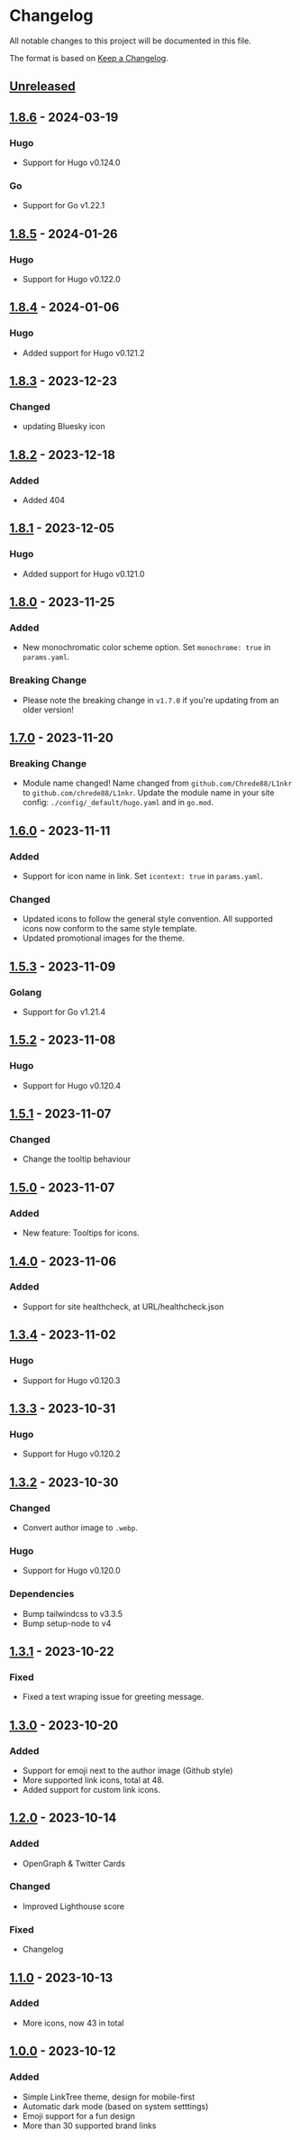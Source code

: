# Changelog

All notable changes to this project will be documented in this file.

The format is based on [Keep a Changelog](https://keepachangelog.com/en/1.1.0/).

## [Unreleased]

## [1.8.6] - 2024-03-19

### Hugo
- Support for Hugo v0.124.0

### Go
- Support for Go v1.22.1

## [1.8.5] - 2024-01-26

### Hugo
- Support for Hugo v0.122.0

## [1.8.4] - 2024-01-06

### Hugo
- Added support for Hugo v0.121.2

## [1.8.3] - 2023-12-23

### Changed
- updating Bluesky icon

## [1.8.2] - 2023-12-18

### Added
- Added 404

## [1.8.1] - 2023-12-05

### Hugo
- Added support for Hugo v0.121.0

## [1.8.0] - 2023-11-25

### Added
- New monochromatic color scheme option. Set `monochrome: true` in `params.yaml`.

### Breaking Change

- Please note the breaking change in `v1.7.0` if you're updating from an older version!

## [1.7.0] - 2023-11-20
### Breaking Change
- Module name changed!
  Name changed from `github.com/Chrede88/L1nkr` to `github.com/chrede88/L1nkr`. Update the module name in your site config: `./config/_default/hugo.yaml` and in `go.mod`.

## [1.6.0] - 2023-11-11

### Added
- Support for icon name in link. Set `icontext: true` in `params.yaml`.

### Changed
- Updated icons to follow the general style convention. All supported icons now conform to the same style template.
- Updated promotional images for the theme.

## [1.5.3] - 2023-11-09

### Golang
- Support for Go v1.21.4

## [1.5.2] - 2023-11-08

### Hugo
- Support for Hugo v0.120.4

## [1.5.1] - 2023-11-07

### Changed
- Change the tooltip behaviour

## [1.5.0] - 2023-11-07

### Added
- New feature: Tooltips for icons.

## [1.4.0] - 2023-11-06

### Added
- Support for site healthcheck, at URL/healthcheck.json

## [1.3.4] - 2023-11-02

### Hugo
- Support for Hugo v0.120.3

## [1.3.3] - 2023-10-31

### Hugo
- Support for Hugo v0.120.2

## [1.3.2] - 2023-10-30

### Changed
- Convert author image to `.webp`.

### Hugo
- Support for Hugo v0.120.0

### Dependencies
- Bump tailwindcss to v3.3.5
- Bump setup-node to v4

## [1.3.1] - 2023-10-22

### Fixed
- Fixed a text wraping issue for greeting message.

## [1.3.0] - 2023-10-20

### Added
- Support for emoji next to the author image (Github style)
- More supported link icons, total at 48.
- Added support for custom link icons.

## [1.2.0] - 2023-10-14

### Added
- OpenGraph & Twitter Cards

### Changed
- Improved Lighthouse score

### Fixed
- Changelog

## [1.1.0] - 2023-10-13

### Added
- More icons, now 43 in total

## [1.0.0] - 2023-10-12

### Added
- Simple LinkTree theme, design for mobile-first
- Automatic dark mode (based on system setttings)
- Emoji support for a fun design
- More than 30 supported brand links

[unreleased]: https://github.com/Chrede88/L1nkr/compare/v1.8.6...HEAD
[1.8.6]: https://github.com/Chrede88/L1nkr/compare/v1.8.5...v1.8.6
[1.8.5]: https://github.com/Chrede88/L1nkr/compare/v1.8.4...v1.8.5
[1.8.4]: https://github.com/Chrede88/L1nkr/compare/v1.8.3...v1.8.4
[1.8.3]: https://github.com/Chrede88/L1nkr/compare/v1.8.2...v1.8.3
[1.8.2]: https://github.com/Chrede88/L1nkr/compare/v1.8.1...v1.8.2
[1.8.1]: https://github.com/Chrede88/L1nkr/compare/v1.8.0...v1.8.1
[1.8.0]: https://github.com/Chrede88/L1nkr/compare/v1.7.0...v1.8.0
[1.7.0]: https://github.com/Chrede88/L1nkr/compare/v1.6.0...v1.7.0
[1.6.0]: https://github.com/Chrede88/L1nkr/compare/v1.5.3...v1.6.0
[1.5.3]: https://github.com/Chrede88/L1nkr/compare/v1.5.2...v1.5.3
[1.5.2]: https://github.com/Chrede88/L1nkr/compare/v1.5.1...v1.5.2
[1.5.1]: https://github.com/Chrede88/L1nkr/compare/v1.5.0...v1.5.1
[1.5.0]: https://github.com/Chrede88/L1nkr/compare/v1.4.0...v1.5.0
[1.4.0]: https://github.com/Chrede88/L1nkr/compare/v1.3.4...v1.4.0
[1.3.4]: https://github.com/Chrede88/L1nkr/compare/v1.3.3...v1.3.4
[1.3.3]: https://github.com/Chrede88/L1nkr/compare/v1.3.2...v1.3.3
[1.3.2]: https://github.com/Chrede88/L1nkr/compare/v1.3.1...v1.3.2
[1.3.1]: https://github.com/Chrede88/L1nkr/compare/v1.3.0...v1.3.1
[1.3.0]: https://github.com/Chrede88/L1nkr/compare/v1.2.0...v1.3.0
[1.2.0]: https://github.com/Chrede88/L1nkr/compare/v1.1.0...v1.2.0
[1.1.0]: https://github.com/Chrede88/L1nkr/compare/v1.0.0...v1.1.0
[1.0.0]: https://github.com/Chrede88/L1nkr/releases/tag/v1.0.0
